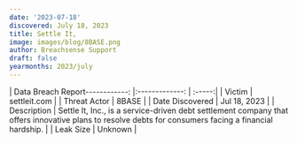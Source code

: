 ```yaml
---
date: '2023-07-18'
discovered: July 18, 2023
title: Settle It,
image: images/blog/8BASE.png
author: Breachsense Support
draft: false
yearmonths: 2023/july
---
```


| Data Breach Report------------:     |:-------------:    | :-----:|
| Victim      | settleit.com      | 
| Threat Actor      | 8BASE      | 
| Date Discovered      | Jul 18, 2023      | 
| Description      | Settle It, Inc., is a service-driven debt settlement company that offers innovative plans to resolve debts for consumers facing a financial hardship.      | 
| Leak Size      | Unknown      | 

